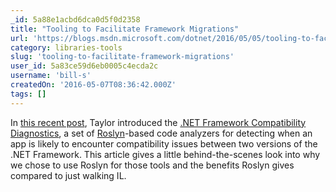 ```yaml
---
_id: 5a88e1acbd6dca0d5f0d2358
title: "Tooling to Facilitate Framework Migrations"
url: 'https://blogs.msdn.microsoft.com/dotnet/2016/05/05/tooling-to-facilitate-framework-migrations/'
category: libraries-tools
slug: 'tooling-to-facilitate-framework-migrations'
user_id: 5a83ce59d6eb0005c4ecda2c
username: 'bill-s'
createdOn: '2016-05-07T08:36:42.000Z'
tags: []
---
```


In <a href="https://blogs.msdn.microsoft.com/dotnet/2016/03/03/net-framework-compatibility-diagnostics/">this recent post</a>, Taylor introduced the <a href="https://www.nuget.org/packages/Microsoft.DotNet.FrameworkCompatibilityDiagnostics/">.NET Framework Compatibility Diagnostics</a>, a set of <a href="http://github.com/dotnet/roslyn/">Roslyn</a>-based code analyzers for detecting when an app is likely to encounter compatibility issues between two versions of the .NET Framework. This article gives a little behind-the-scenes look into why we chose to use Roslyn for those tools and the benefits Roslyn gives compared to just walking IL.
